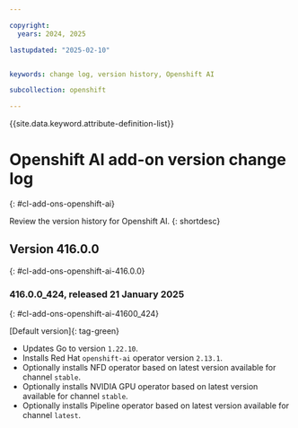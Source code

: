 ```yaml
---

copyright:
  years: 2024, 2025

lastupdated: "2025-02-10"


keywords: change log, version history, Openshift AI

subcollection: openshift

---
```


{{site.data.keyword.attribute-definition-list}}

<!-- The content in this topic is auto-generated except for reuse-snippets indicated with {[ ]}. -->


# Openshift AI add-on version change log
{: #cl-add-ons-openshift-ai}

Review the version history for Openshift AI.
{: shortdesc}



## Version 416.0.0
{: #cl-add-ons-openshift-ai-416.0.0}


### 416.0.0_424, released 21 January 2025
{: #cl-add-ons-openshift-ai-41600_424}

[Default version]{: tag-green}

- Updates Go to version `1.22.10`.
- Installs Red Hat `openshift-ai` operator version `2.13.1`.
- Optionally installs NFD operator based on latest version available for channel `stable`.
- Optionally installs NVIDIA GPU operator based on latest version available for channel `stable`.
- Optionally installs Pipeline operator based on latest version available for channel `latest`.
